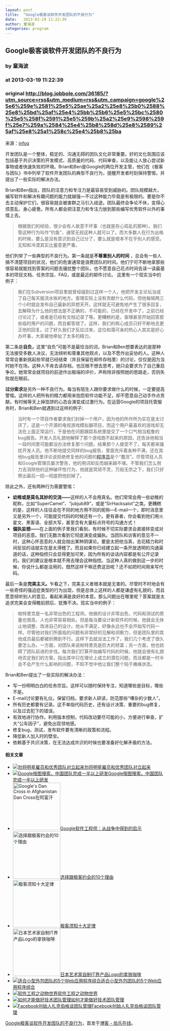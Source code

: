 ```yaml
---
layout: post
title:  "Google极客谈软件开发团队的不良行为"
date:   2013-03-19 11:22:39
author: 童海波
categories: program
---
```


## Google极客谈软件开发团队的不良行为
### by 童海波
### at 2013-03-19 11:22:39
### original <http://blog.jobbole.com/36185/?utm_source=rss&utm_medium=rss&utm_campaign=google%25e6%259e%2581%25e5%25ae%25a2%25e8%25b0%2588%25e8%25bd%25af%25e4%25bb%25b6%25e5%25bc%2580%25e5%258f%2591%25e5%259b%25a2%25e9%2598%259f%25e7%259a%2584%25e4%25b8%258d%25e8%2589%25af%25e8%25a1%258c%25e4%25b8%25ba>

<p>来源：<a href="http://www.infoq.com/cn/news/2013/03/google-geek">infoq</a></p>
<p>开发团队是一个整体，稳定的、沟通无碍的团队文化非常重要。好的文化氛围应该包括基于共识决策的开发模式、高质量的代码、代码审查，以及能让人放心尝试新事物或者快速失败的环境。Brian和Ben是Google的两位开发主管，他们在《极客与团队》书中列举了软件开发团队的典型不良行为，提醒开发者时刻保持警惕，并提出了一些实际的解决办法。</p>
<p>Brian和Ben指出，团队的注意力和专注力是最容易受到威胁的。团队规模越大，编写软件和解决有趣问题的能力就越强—不过这种能力毕竟是有极限的。要是你不去主动保护它们，很容易就会被害群之马引入歧途。团队最终会争论不休，变得心烦意乱、身心疲惫。所有人都会把注意力和专注力放到那些编写优秀软件以外的事情上去。</p>
<blockquote><p>根据我们的经验，很少会有人故意干坏事（也就是存心捣乱的那种）。我们管这种行为叫作“钓鱼”，通常无视这种人就可以了。而大多数人在行为出格的时候，要么是没有意识到自己过分了，要么就是根本不在乎别人的感受。无知和冷漠其实比蓄意更严重。</p></blockquote>
<p>他们列举了一些典型的不良行为。第一条就是<strong>不尊重别人的时间</strong> ，总会有一些人搞不清楚项目的状况，他们的危害通常是浪费团队的时间。他们宁可不断地拿那些很容易就能找到答案的问题去骚扰整个团队，也不愿意自己花点时间去读一读最基本的项目文档、任务宗旨、FAQ，或是最近的邮件讨论。 这里有一个现实当中的例子：</p>
<blockquote><p>我们在Subversion项目里就曾经碰到过这样一个人，他把开发主论坛当成了自己每天报流水账的地方。查理实际上没有贡献什么代码，但他每隔两三个小时就会发布自己最新的异想天开。这样就无可避免地产生了很多回复，去解释为什么他的想法是不正确的，不可能的，已经在开发中了，之前已经讨论过了，或者是已经有文档记录了等。更糟糕的是，查理甚至开始回答那些临时用户的问题，而且都答错了。这样，我们的核心成员只好不断地去更正他的回复。过了好久我们才反应过来，这位和蔼可亲的热心人其实是好心办坏事，大家被他牵扯了太多的精力。</p></blockquote>
<p>第二条是<strong>自负，</strong>这里“自负”可能不是最恰当的词，Brian和Ben想要表达的是那种无法接受多数人决议，无法倾听和尊重其他观点，以及不愿作出妥协的人。这种人常常会重新挑起些早就已经结束（并且保留在邮件存档里）的讨论，仅仅是因为当时她不在场。这种人不肯去读存档，也压根不想去思考，她只会要求为了自己重启争论。她常常会就项目的前途作出极端的评价，声称除非按照她的思路走，否则失败就在眼前。</p>
<p><strong>过分索求</strong>是另外一种不良行为。每当有陌生人跟你要求做什么的时候，一定要提高警惕。这样的人把所有的精力都用来抱怨软件功能不足，却不愿意自己动手作点贡献。有时候等天上掉馅饼的心态会演变成过激行为。在运营Google的项目托管服务时，Brian和Ben就遇到过这样的例子:</p>
<blockquote><p>当时有一个项目作者要求我们封掉一个用户，因为他的所作所为实在是太讨厌了。这是一个开源的电视游戏模拟器项目，而这个用户最喜欢的游戏却无法在上面正常运行，于是他在问题跟踪系统里提交了一个口气相当粗鲁的bug报告。开发人员礼貌地解释了那个游戏跑不起来的原因，还告诉他相当一段时间里可能都没办法修复那个问题，结果那个人接受不了，每天都来骚扰开发人员。他不断地提交同样的bug报告，里面充斥着各种不满，还在其他bug报告里评论说拒绝修复他的问题的<span><a href="http://blog.jobbole.com/821/" title="程序员的本质">程序员</a></span>是个“蠢货”。尽管项目人员和Google管理员屡次警告，他的用词却反而越来越不堪。不管我们怎么努力去消除他的这种破坏性行为，他就是冥顽不灵，万般无奈之下，我们只好祭出最后一招—彻底把他封掉了。</p></blockquote>
<p>除此之外，还有两种行为需要警惕<strong>：</strong></p>
<ul>
<li><strong>幼稚或是莫名其妙的交流——</strong>这样的人不会用真名。他们常常会用一些幼稚的昵称，比如“SuperCamel”、“jubjub89”，或是“SirHacksalot”之类。更糟糕的是，这样的人往往会在不同的地方用不同的昵称—E-mail一个，即时消息里又是另外一个，可能提交代码的时候还有一个。更有甚者，你会看到他们用火星文、黑客语、全部大写，甚至含有大量标点符号的沟通方式！</li>
<li><strong>偏执妄想——</strong>在上面的例子里我们看到，有时候不切实际要求会直接转变成对项目的恶意。我们无数次看到它彻底演变成偏执。当团队和访客的意见不一时，这种心怀恶意的人就会抛出某种阴谋论。要是太把他当真，去花精力和时间反驳的话就实在是太滑稽了。而且如果你已经建立起一条开放透明的沟通渠道的话，这种指控只会显得更加可笑，因为所有的谈话内容都是有公开记录的。我们的建议是根本就不用去理会这种指控。当这种人真的做到这一步的时候，你说什么都是没用的，既然这样干嘛还费这劲呢？还不如把时间用来写代码。</li>
</ul>
<p>最后一条是<strong>完美主义。</strong>乍看之下，完美主义者根本就是无害的。尽管时不时地会有一些奇怪的强迫症类型的行为出现，但是总体上这样的人都是谦虚有礼貌的，而且愿意倾听别人的意见，看起来满是良好的本意。那么问题出在哪里呢？答案就是太追求完美会变得瞻前顾后、犹豫不决。现实当中的例子：</p>
<blockquote><p>帕特里克是一名非常出色的工程师。他做的设计非常出色，代码和测试的质量也很高，人也非常容易相处。但是每当要设计新软件的时候，他就会无休止地调整、改进自己的设计。他从不满足，好像永远也不会开始写代码一样。尽管他对我们所面临的问题有非常好的见解和洞察力，但是团队里的其他成员最后都被折腾到不行。这样下去就没法工作了，我们几个考虑了很久要怎么办。一方面，对团队来说帕特里克是巨大的财富；另一方面，他也妨碍了团队前进的步伐。每次我们打算开始编写代码的时候，他就会很有礼貌地否定我们的方案，指出其中只在理论上成立的潜在问题，而且都是一时半会不会产生什么影响的问题，不知不觉中他让我们整个陷于瘫痪状态。</p></blockquote>
<p>Brian和Ben提出了一些实际的解决办法：</p>
<ul>
<li>写一份明明白白的任务宗旨。这样可以随时保持专注，知道哪些是目标，哪些不是。</li>
<li>E-mail讨论要有礼仪。保留归档，要求新人研读，防范那些“嘈杂的少数人”。</li>
<li>所有历史都要有记录。这不单指代码历史，还有设计决策、重要的bug修复，以及过去犯下的错误。</li>
<li>有效地进行协作。利用版本控制，代码改动要尽可能的小，方便进行审查，扩大“公车因子”，避免出现领地感。</li>
<li>修复bug，测试，发布软件要有清晰的政策和流程。</li>
<li>降低新人加入时的壁垒。</li>
<li>依赖基于共识决策，在无法达成共识的时候也要准备好化解矛盾的方法。</li>
</ul>
<h4>相关文章</h4>
<ul>
<li><a href="http://blog.jobbole.com/1032/"><img src="http://blog.jobbole.com/wp-content/plugins/wordpress-23-related-posts-plugin/static/thumbs/10.jpg" alt="勿将明星雇员和优秀团队对立起来"></a><a href="http://blog.jobbole.com/1032/">勿将明星雇员和优秀团队对立起来</a></li>
<li><a href="http://blog.jobbole.com/1364/"><img src="http://blog.jobbole.com/wp-content/plugins/wordpress-23-related-posts-plugin/static/thumbs/25.jpg" alt="Google按图搜索，中国团队完成一半以上研发"></a><a href="http://blog.jobbole.com/1364/">Google按图搜索，中国团队完成一半以上研发</a></li>
<li><a href="http://blog.jobbole.com/5900/"><img width="150" height="150" src="http://blog.jobbole.com/wp-content/uploads/2011/11/dan-cross-150x150.jpg" alt="Google&#39;s Dan Cross in Afghanistan Dan Cross在阿富汗"></a><a href="http://blog.jobbole.com/5900/">Google软件工程师：从战争中得到的启示</a></li>
<li><a href="http://blog.jobbole.com/14876/"><img width="150" height="150" src="http://blog.jobbole.com/wp-content/uploads/2012/03/geek-love-10-reasons-to-date-a-geek1-150x150.jpg" alt="选择跟极客约会的10个理由"></a><a href="http://blog.jobbole.com/14876/">选择跟极客约会的10个理由</a></li>
<li><a href="http://blog.jobbole.com/12158/"><img width="150" height="150" src="http://blog.jobbole.com/wp-content/uploads/2012/01/10-laws-every-geek-should-know10-150x150.jpg" alt="极客须知十大定律"></a><a href="http://blog.jobbole.com/12158/">极客须知十大定律 </a></li>
<li><a href="http://blog.jobbole.com/35497/"><img width="150" height="150" src="http://blog.jobbole.com/wp-content/uploads/2013/03/103-150x150.jpg" alt="日本艺术家自制IT界产品Logo的拿铁咖啡"></a><a href="http://blog.jobbole.com/35497/">日本艺术家自制IT界产品Logo的拿铁咖啡</a></li>
<li><a href="http://blog.jobbole.com/803/"><img src="http://blog.jobbole.com/wp-content/plugins/wordpress-23-related-posts-plugin/static/thumbs/23.jpg" alt="适合小型外包团队的5个Web应用程序组合"></a><a href="http://blog.jobbole.com/803/">适合小型外包团队的5个Web应用程序组合</a></li>
<li><a href="http://blog.jobbole.com/9115/"><img src="http://blog.jobbole.com/wp-content/uploads/2011/11/team-management-logo.jpg" alt="软件工程之动物世界"></a><a href="http://blog.jobbole.com/9115/">软件工程之动物世界</a></li>
<li><a href="http://blog.jobbole.com/6997/"><img src="http://blog.jobbole.com/wp-content/uploads/2011/11/team-management-logo.jpg" alt="如何才能做好技术团队管理"></a><a href="http://blog.jobbole.com/6997/">如何才能做好技术团队管理</a></li>
<li><a href="http://blog.jobbole.com/629/"><img src="http://blog.jobbole.com/wp-content/plugins/wordpress-23-related-posts-plugin/static/thumbs/12.jpg" alt="Facebook创始人扎克伯格谈团队管理"></a><a href="http://blog.jobbole.com/629/">Facebook创始人扎克伯格谈团队管理</a></li>
</ul>
<p><a href="http://blog.jobbole.com/36185/">Google极客谈软件开发团队的不良行为</a>，首发于<a href="http://blog.jobbole.com">博客 - 伯乐在线</a>。</p>